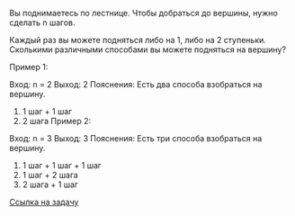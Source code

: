 Вы поднимаетесь по лестнице. Чтобы добраться до вершины, нужно сделать n шагов.

Каждый раз вы можете подняться либо на 1, либо на 2 ступеньки. Сколькими различными способами вы можете подняться на вершину?

Пример 1:

Вход: n = 2
Выход: 2
Пояснения: Есть два способа взобраться на вершину.
1. 1 шаг + 1 шаг
2. 2 шага
   Пример 2:

Вход: n = 3
Выход: 3
Пояснения: Есть три способа взобраться на вершину.
1. 1 шаг + 1 шаг + 1 шаг
2. 1 шаг + 2 шага
3. 2 шага + 1 шаг

[Ссылка на задачу](https://leetcode.com/problems/climbing-stairs/description/)